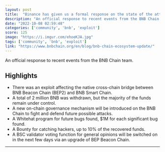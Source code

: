 ```yaml
---
layout: post
title:  "Binance has given us a formal response on the state of the attack."
description: "An official response to recent events from the BNB Chain team."
date: "2022-10-08 02:59:48"
categories: ['community', 'bnb', 'exploit']
score: 125
image: "https://i.imgur.com/ehoeKJA.jpg"
tags: ['community', 'bnb', 'exploit']
link: "https://www.bnbchain.org/en/blog/bnb-chain-ecosystem-update/"
---
```


An official response to recent events from the BNB Chain team.

## Highlights

- There was an exploit affecting the native cross-chain bridge between BNB Beacon Chain (BEP2) and BNB Smart Chain.
- A total of 2 million BNB was withdrawn, but the majority of the funds remain under control.
- A new on-chain governance mechanism will be introduced on the BNB Chain to fight and defend future possible attacks.
- A Whitehat program for future bugs found, $1M for each significant bug found.
- A Bounty for catching hackers, up to 10% of the recovered funds.
- A BSC validator voting function for general opinions will be switched on in the next few days via an upgrade of BEP Beacon Chain.

---
